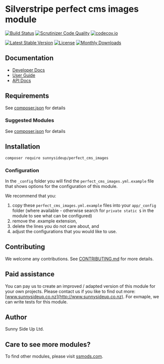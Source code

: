# Silverstripe perfect cms images module
[![Build Status](https://travis-ci.org/sunnysideup/silverstripe-perfect_cms_images.svg?branch=master)](https://travis-ci.org/sunnysideup/silverstripe-perfect_cms_images)
[![Scrutinizer Code Quality](https://scrutinizer-ci.com/g/sunnysideup/silverstripe-perfect_cms_images/badges/quality-score.png?b=master)](https://scrutinizer-ci.com/g/sunnysideup/silverstripe-perfect_cms_images/?branch=master)
[![codecov.io](https://codecov.io/github/sunnysideup/silverstripe-perfect_cms_images/coverage.svg?branch=master)](https://codecov.io/github/sunnysideup/silverstripe-perfect_cms_images?branch=master)

[![Latest Stable Version](https://poser.pugx.org/sunnysideup/perfect_cms_images/version)](https://packagist.org/packages/sunnysideup/perfect_cms_images)
[![License](https://poser.pugx.org/sunnysideup/perfect_cms_images/license)](https://packagist.org/packages/sunnysideup/perfect_cms_images)
[![Monthly Downloads](https://poser.pugx.org/sunnysideup/perfect_cms_images/d/monthly)](https://packagist.org/packages/sunnysideup/perfect_cms_images)


## Documentation



 * [Developer Docs](docs/en/INDEX.md)
 * [User Guide](docs/en/userguide.md)
 * [API Docs](http://docs.ssmods.com/sunnysideup/perfect_cms_images/classes.xhtml)


## Requirements



See [composer.json](composer.json) for details


### Suggested Modules



See [composer.json](composer.json) for details


## Installation


```
composer require sunnysideup/perfect_cms_images
```

### Configuration



In the `_config` folder you will find the `perfect_cms_images.yml.example`
file that shows options for the configuration of this module.

We recommend that you:

  1. copy these `perfect_cms_images.yml.example` files into your
`app/_config` folder (where available - otherwise search for `private static $` in the module to see what can be configured)
  2. remove the .example extension,
  3. delete the lines you do not care about, and
  4. adjust the configurations that you would like to use.


## Contributing



We welcome any contributions. See [CONTRIBUTING.md](CONTRIBUTING.md) for more details.

## Paid assistance



You can pay us to create an improved / adapted version of this module for your own projects.  Please contact us if you like to find out more: [www.sunnysideup.co.nz](http://www.sunnysideup.co.nz).  For exmaple, we can write tests for this module.  

## Author



Sunny Side Up Ltd.


## Care to see more modules?

To find other modules, please visit [ssmods.com](http://ssmods.com/).
